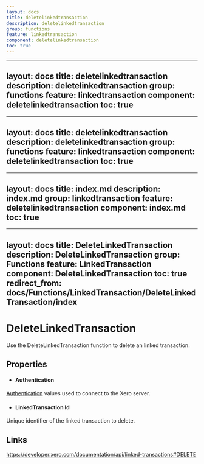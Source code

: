 ```yaml
---
layout: docs
title: deletelinkedtransaction
description: deletelinkedtransaction
group: functions
feature: linkedtransaction
component: deletelinkedtransaction
toc: true
---
```

---
layout: docs
title: deletelinkedtransaction
description: deletelinkedtransaction
group: functions
feature: linkedtransaction
component: deletelinkedtransaction
toc: true
---
---
layout: docs
title: deletelinkedtransaction
description: deletelinkedtransaction
group: functions
feature: linkedtransaction
component: deletelinkedtransaction
toc: true
---
---
layout: docs
title: index.md
description: index.md
group: linkedtransaction
feature: deletelinkedtransaction
component: index.md
toc: true
---
---
layout: docs
title: DeleteLinkedTransaction
description: DeleteLinkedTransaction
group: Functions
feature: LinkedTransaction
component: DeleteLinkedTransaction
toc: true
redirect_from: docs/Functions/LinkedTransaction/DeleteLinkedTransaction/index
---
DeleteLinkedTransaction
============

Use the DeleteLinkedTransaction function to delete an linked transaction.

Properties
----------

- #### Authentication
[Authentication](../../../Common/Authentication/Index.md) values used to connect to the Xero server.
- #### LinkedTransaction Id
Unique identifier of the linked transaction to delete.


Links
-----

https://developer.xero.com/documentation/api/linked-transactions#DELETE
